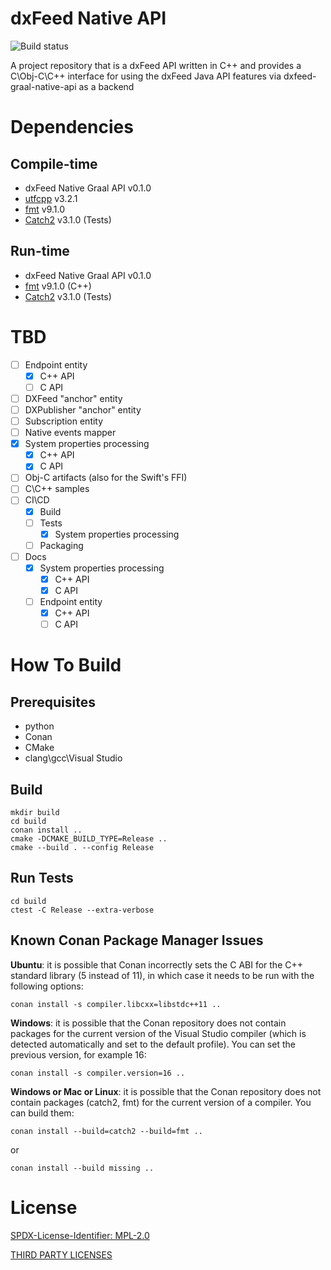 # dxFeed Native API

![Build status](https://github.com/dxFeed/dxfeed-native-api/actions/workflows/build.yml/badge.svg?branch=main)

A project repository that is a dxFeed API written in C++ and provides a C\Obj-C\C++ interface for using the dxFeed Java
API features via dxfeed-graal-native-api as a backend

# Dependencies

## Compile-time

- dxFeed Native Graal API v0.1.0
- [utfcpp](https://github.com/nemtrif/utfcpp) v3.2.1
- [fmt](https://github.com/fmtlib/fmt) v9.1.0
- [Catch2](https://github.com/catchorg/Catch2) v3.1.0 (Tests)

## Run-time

- dxFeed Native Graal API v0.1.0
- [fmt](https://github.com/fmtlib/fmt) v9.1.0 (C++)
- [Catch2](https://github.com/catchorg/Catch2) v3.1.0 (Tests)

# TBD

- [ ] Endpoint entity
  - [x] C++ API
  - [ ] C API
- [ ] DXFeed "anchor" entity
- [ ] DXPublisher "anchor" entity
- [ ] Subscription entity
- [ ] Native events mapper
- [x] System properties processing
  - [x] C++ API
  - [x] C API
- [ ] Obj-C artifacts (also for the Swift's FFI)
- [ ] C\C++ samples
- [ ] CI\CD
  - [x] Build
  - [ ] Tests
    - [x] System properties processing
  - [ ] Packaging
- [ ] Docs
  - [x] System properties processing
    - [x] C++ API
    - [x] C API
  - [ ] Endpoint entity
    - [x] C++ API
    - [ ] C API

# How To Build

## Prerequisites

- python
- Conan
- CMake
- clang\gcc\Visual Studio

## Build

```shell
mkdir build
cd build
conan install ..
cmake -DCMAKE_BUILD_TYPE=Release ..
cmake --build . --config Release 

```

## Run Tests

```shell
cd build
ctest -C Release --extra-verbose
```

## Known Conan Package Manager Issues

**Ubuntu**: it is possible that Conan incorrectly sets the C ABI for the C++ standard library (5 instead of 11),
in which case it needs to be run with the following options:

```shell
conan install -s compiler.libcxx=libstdc++11 ..
```

**Windows**: it is possible that the Conan repository does not contain packages for the current version of the Visual
Studio compiler (which is detected automatically and set to the default profile). You can set the previous version,
for example 16:

```shell
conan install -s compiler.version=16 ..
```

**Windows or Mac or Linux**: it is possible that the Conan repository does not contain packages (catch2, fmt) for the
current
version of a compiler. You can build them:

```shell
conan install --build=catch2 --build=fmt ..
```

or

```shell
conan install --build missing ..
```

# License

[SPDX-License-Identifier: MPL-2.0](LICENSE)

[THIRD PARTY LICENSES](THIRD_PARTY_LICENSES)